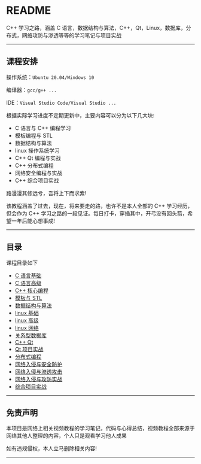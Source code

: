 # README

C++ 学习之路，涵盖 C 语言，数据结构与算法，C++，Qt，Linux，数据库，分布式，网络攻防与渗透等等的学习笔记与项目实战

---

## 课程安排

操作系统：`Ubuntu 20.04/Windows 10`

编译器：`gcc/g++ ...`

IDE：`Visual Studio Code/Visual Studio ...`

根据实际学习进度不定期更新中，主要内容可以分为以下几大块:

* C 语言与 C++ 编程学习
* 模板编程与 STL
* 数据结构与算法
* linux 操作系统学习
* C++ Qt 编程与实战
* C++ 分布式编程
* 网络安全编程与实战
* C++ 综合项目实战

路漫漫其修远兮，吾将上下而求索!

该教程涵盖了过去，现在，将来要走的路，也许不是本人全部的 C++ 学习经历，但会作为 C++ 学习之路的一段见证。每日打卡，穿插其中，开弓没有回头箭，希望一年后能心想事成!

---

## 目录

课程目录如下

* [C 语言基础](./CBasics/content.md)
* [C 语言高级](./CAdvanced/content.md)
* [C++ 核心编程](./CppCoreProgramming/content.md)
* [模板与 STL](./TemplatesAndSTL/content.md)
* [数据结构与算法](./DataStructuresAndAlgorithms/content.md)
* [linux 基础](./LinuxBasics/content.md)
* [linux 高级](./LinuxAdvanced/content.md)
* [linux 网络](./LinuxNetwork/content.md)
* [关系型数据库](./SqlDatabase/content.md)
* [C++ Qt](./CppQt/content.md)
* [Qt 项目实战](./QtProjectCombat/content.md)
* [分布式编程](./DistributedProgramming/content.md)
* [网络入侵与安全防护](./NetworkIntrusionAndSecurityProtection/content.md)
* [网络入侵与渗透攻击](./NetworkIntrusionAndPenetrationAttacks/content.md)
* [网络入侵与攻防实战](./NetworkIntrusionAndOffensiveAndDefenseActualCombat/content.md)
* [综合项目实战](./ComprehensiveProjectCombat/content.md)

---

## 免责声明

本项目是网络上相关视频教程的学习笔记，代码与心得总结，视频教程全部来源于网络其他人整理的内容，个人只是观看学习他人成果

如有违规侵权，本人立马删除相关内容!

---
